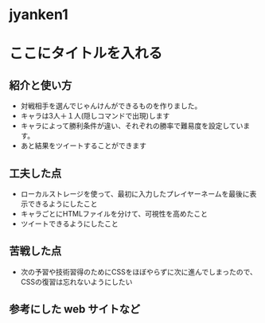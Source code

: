 # jyanken1

# ここにタイトルを入れる


## 紹介と使い方
  - 対戦相手を選んでじゃんけんができるものを作りました。
  - キャラは3人＋１人(隠しコマンドで出現)します
  - キャラによって勝利条件が違い、それぞれの勝率で難易度を設定しています。
  - あと結果をツイートすることができます
## 工夫した点
  - ローカルストレージを使って、最初に入力したプレイヤーネームを最後に表示できるようにしたこと
  - キャラごとにHTMLファイルを分けて、可視性を高めたこと
  - ツイートできるようにしたこと

## 苦戦した点
  - 次の予習や技術習得のためにCSSをほぼやらずに次に進んでしまったので、CSSの復習は忘れないようにしたい

## 参考にした web サイトなど
